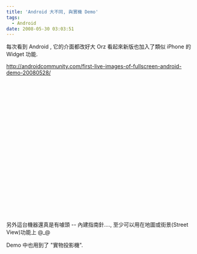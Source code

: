 ```yaml
---
title: 'Android 大不同, 與實機 Demo'
tags:
  - Android
date: 2008-05-30 03:03:51
---
```


每次看到 Android , 它的介面都改好大 Orz
看起來新版也加入了類似 iPhone 的 Widget 功能.

http://androidcommunity.com/first-live-images-of-fullscreen-android-demo-20080528/

<object height="355" width="425"><param name="movie" value="http://www.youtube.com/v/sOSk9TW7z-4&amp;hl=en"><param name="wmode" value="transparent"><embed src="http://www.youtube.com/v/sOSk9TW7z-4&amp;hl=en" type="application/x-shockwave-flash" wmode="transparent" height="355" width="425"></embed></object>

另外這台機器還真是有噱頭 -- 內建指南針...., 至少可以用在地圖或街景(Street View)功能上 @_@

Demo 中也用到了 "實物投影機".